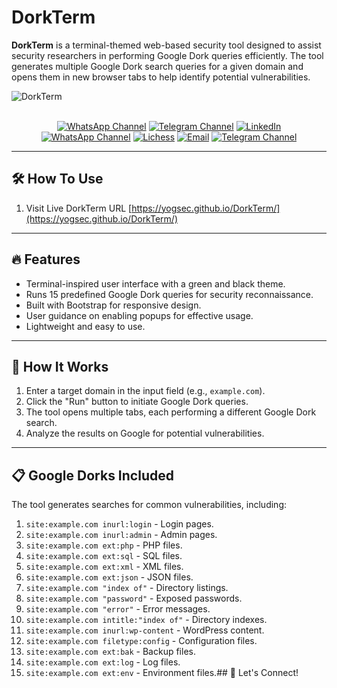 # DorkTerm

**DorkTerm** is a terminal-themed web-based security tool designed to assist security researchers in performing Google Dork queries efficiently. The tool generates multiple Google Dork search queries for a given domain and opens them in new browser tabs to help identify potential vulnerabilities.

![DorkTerm](https://github.com/yogsec/DorkTerm/blob/main/dork-term.png)

<br>

<div align="center">
      <a href="https://www.whatsapp.com/channel/0029Vb68FeRFnSzGNOZC3h3x"><img src="https://img.shields.io/static/v1?style=for-the-badge&amp;message=WhatsApp+Channel&amp;color=25D366&amp;logo=&amp;logoColor=FFFFFF&amp;label=" alt="WhatsApp Channel"></a>
  <a href="https://t.me/HackerSecure"><img src="https://img.shields.io/static/v1?style=for-the-badge&amp;message=Telegram+Channel&amp;color=24A1DE&amp;logo=&amp;logoColor=FFFFFF&amp;label=" alt="Telegram Channel"></a>
  <a href="https://www.linkedin.com/in/cybersecurity-pentester/"><img src="https://img.shields.io/static/v1?style=for-the-badge&amp;message=LinkedIn&amp;color=0A66C2&amp;logo=LinkedIn&amp;logoColor=FFFFFF&amp;label=" alt="LinkedIn"></a>
  <a href="https://linktr.ee/yogsec"><img src="https://img.shields.io/static/v1?style=for-the-badge&amp;message=LinkTree&amp;color=25D366&amp;logo=&amp;logoColor=FFFFFF&amp;label=" alt="WhatsApp Channel"></a>
  <a href="https://x.com/home"><img src="https://img.shields.io/static/v1?style=for-the-badge&amp;message=X&amp;color=000000&amp;logo=&amp;logoColor=FFFFFF&amp;label=" alt="Lichess"></a>
  <a href="mailto:abhinavsingwal@gmail.com?subject=Hi%20YogSec%20,%20nice%20to%20meet%20you!"><img alt="Email" src="https://img.shields.io/static/v1?style=for-the-badge&amp;message=Gmail&amp;color=EA4335&amp;logo=Gmail&amp;logoColor=FFFFFF&amp;label="></a>
  <a href="https://yogsec.github.io/yogsec/"><img src="https://img.shields.io/static/v1?style=for-the-badge&amp;message=Website&amp;color=FFFFC5&amp;logo=&amp;logoColor=FFFFFF&amp;label=" alt="Telegram Channel"></a>  
  
</div>


---

## 🛠 How To Use

1. Visit Live DorkTerm URL  [https://yogsec.github.io/DorkTerm/](https://yogsec.github.io/DorkTerm/)

---

## 🔥 Features

- Terminal-inspired user interface with a green and black theme.
- Runs 15 predefined Google Dork queries for security reconnaissance.
- Built with Bootstrap for responsive design.
- User guidance on enabling popups for effective usage.
- Lightweight and easy to use.

---

## 🚀 How It Works

1. Enter a target domain in the input field (e.g., `example.com`).
2. Click the "Run" button to initiate Google Dork queries.
3. The tool opens multiple tabs, each performing a different Google Dork search.
4. Analyze the results on Google for potential vulnerabilities.

---

## 📋 Google Dorks Included

The tool generates searches for common vulnerabilities, including:

1. `site:example.com inurl:login` - Login pages.
2. `site:example.com inurl:admin` - Admin pages.
3. `site:example.com ext:php` - PHP files.
4. `site:example.com ext:sql` - SQL files.
5. `site:example.com ext:xml` - XML files.
6. `site:example.com ext:json` - JSON files.
7. `site:example.com "index of"` - Directory listings.
8. `site:example.com "password"` - Exposed passwords.
9. `site:example.com "error"` - Error messages.
10. `site:example.com intitle:"index of"` - Directory indexes.
11. `site:example.com inurl:wp-content` - WordPress content.
12. `site:example.com filetype:config` - Configuration files.
13. `site:example.com ext:bak` - Backup files.
14. `site:example.com ext:log` - Log files.
15. `site:example.com ext:env` - Environment files.## 🌟 Let's Connect!


